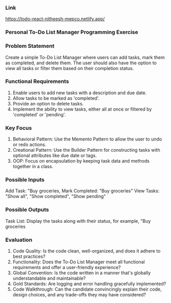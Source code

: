 ### Link

https://todo-react-nitheesh-mepco.netlify.app/




### Personal To-Do List Manager Programming Exercise


### Problem Statement


Create a simple To-Do List Manager where users can add tasks, mark them as completed, and delete them. The user should also have the
option to view all tasks or filter them based on their completion status.

### Functional Requirements

1. Enable users to add new tasks with a description and due date.
2. Allow tasks to be marked as 'completed'.
3. Provide an option to delete tasks.
4. Implement the ability to view tasks, either all at once or filtered by 'completed' or 'pending'.


### Key Focus
1. Behavioral Pattern: Use the Memento Pattern to allow the user to undo or redo actions.
2. Creational Pattern: Use the Builder Pattern for constructing tasks with optional attributes like due date or tags.
3. OOP: Focus on encapsulation by keeping task data and methods together in a class.


### Possible Inputs
 Add Task: "Buy groceries,
 Mark Completed: "Buy groceries"
 View Tasks: "Show all", "Show completed", "Show pending"
 
### Possible Outputs

 Task List: Display the tasks along with their status, for example, "Buy groceries 
 
### Evaluation

1. Code Quality: Is the code clean, well-organized, and does it adhere to best practices?
2. Functionality: Does the To-Do List Manager meet all functional requirements and offer a user-friendly experience?
3. Global Convention: Is the code written in a manner that's globally understandable and maintainable?
4. Gold Standards: Are logging and error handling gracefully implemented?
5. Code Walkthrough: Can the candidate convincingly explain their code, design choices, and any trade-offs they may have considered?

